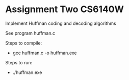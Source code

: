 # Assignment Two CS6140W
Implement Huffman coding and decoding algorithms

See program huffman.c

Steps to compile:
  - gcc huffman.c -o huffman.exe

Steps to run:
  - ./huffman.exe
